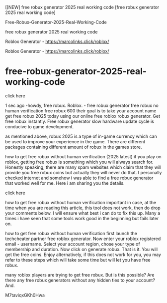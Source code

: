[[NEW] free robux generator 2025 real working code [free robux generator 2025 real working code]

Free-Robux-Generator-2025-Real-Working-Code

free robux generator 2025 real working code

Roblox Generator - https://marcolinks.click/roblox/

Roblox Generator - https://marcolinks.click/roblox/

# free-robux-generator-2025-real-working-code

click here 

1 sec ago -howdy, free robux. Roblox. - free robux generator free robux no human verification free robux 600 their goal is to take your account name get free robux 2025 today using our online free roblox robux generator. Get free robux instantly. Free robux generator slow hardware update cycle is conducive to game development.

as mentioned above, robux 2025 is a type of in-game currency which can be used to improve your experience in the game. There are different packages containing different amount of robux in the games store.

how to get free robux without human verification (2025 latest) if you play on roblox, getting free robux is something which you will always search for. Honestly speaking, there are many spam websites which claim that they will provide you free robux coins but actually they will never do that. I personally checked internet and somehow i was able to find a free robux generator that worked well for me. Here i am sharing you the details.

click here 

how to get free robux without human verification important  in case, at the time when you are reading this article, this tool does not work, then do drop your comments below. I will ensure what best i can do to fix this up. Many a times i have seen that some tools work good in the beginning but fails later on.

how to get free robux without human verification first launch the techcheater partner free roblox generator. Now enter your roblox registered email - username. Select your account region, chose your type of membership and duration. Now click on generate robux. That is it. You will get the free coins. Enjoy alternatively, if this does not work for you, you may refer to these steps which will take some time but will let you have free robux.

many roblox players are trying to get free robux. But is this possible? Are there any free robux generators without any hidden ties to your account? And.

M7taviqxGKh0Hwa

